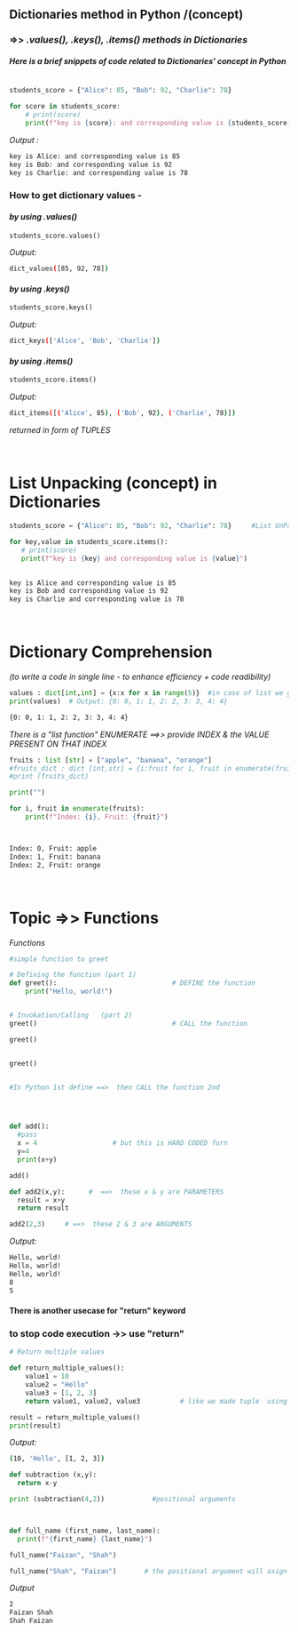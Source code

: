 ## Dictionaries method in Python /(concept) 
### =>> _*.values(), .keys(), .items() methods in Dictionaries*_

##### Here is a brief snippets of code related to Dictionaries' concept in Python

```python

students_score = {"Alice": 85, "Bob": 92, "Charlie": 78}

for score in students_score:
    # print(score)
    print(f"key is {score}: and corresponding value is {students_score[score]}")
```

_Output :_
```bash
key is Alice: and corresponding value is 85
key is Bob: and corresponding value is 92
key is Charlie: and corresponding value is 78
```
### How to get dictionary values - 

#### _by using .values()_
```python 
students_score.values()
```
_Output:_
```bash
dict_values([85, 92, 78])
```

#### _by using .keys()_
 ```python
 students_score.keys()
 ```
 _Output:_
 ```bash
 dict_keys(['Alice', 'Bob', 'Charlie'])
 ```
 
 #### _by using .items()_
 ```python
 students_score.items()
 ```
 _Output:_
 ```bash
 dict_items([('Alice', 85), ('Bob', 92), ('Charlie', 78)])
 ```
 *returned in form of TUPLES*
 
 
 <br>
 

 # List Unpacking (concept) in Dictionaries
 ```python
 students_score = {"Alice": 85, "Bob": 92, "Charlie": 78}     #List UnPacking Concept

for key,value in students_score.items():
    # print(score)
    print(f"key is {key} and corresponding value is {value}")
    
  ````
  ```bash
key is Alice and corresponding value is 85
key is Bob and corresponding value is 92
key is Charlie and corresponding value is 78

```

<br> 

# Dictionary Comprehension  
_(to write a code in single line - to enhance efficiency + code readibility)_

```python
values : dict[int,int] = {x:x for x in range(5)}  #in case of list we give (key + value)
print(values)  # Output: {0: 0, 1: 1, 2: 2, 3: 3, 4: 4}
```
```bash
{0: 0, 1: 1, 2: 2, 3: 3, 4: 4}
```
_There is a "list function" ENUMERATE ==>> provide INDEX & the VALUE PRESENT ON THAT INDEX_

```python
fruits : list [str] = ["apple", "banana", "orange"]
#fruits_dict : dict [int,str] = {i:fruit for i, fruit in enumerate(fruits)}
#print (fruits_dict)

print("")

for i, fruit in enumerate(fruits):
    print(f"Index: {i}, Fruit: {fruit}")
```

```bash


Index: 0, Fruit: apple
Index: 1, Fruit: banana
Index: 2, Fruit: orange
```

<br>

# Topic =>> **Functions**


_Functions_

```python
#simple function to greet

# Defining the function (part 1)
def greet():                             # DEFINE the function
    print("Hello, world!")


# Invokation/Calling   (part 2)
greet()                                  # CALL the function

greet()


greet()


#In Python 1st define ==>  then CALL the function 2nd




def add():
  #pass
  x = 4                   # but this is HARD CODED forn
  y=4
  print(x+y)

add()

def add2(x,y):      #  ==>  these x & y are PARAMETERS
  result = x+y
  return result

add2(2,3)     # ==>  these 2 & 3 are ARGUMENTS
```

_Output:_
```bash
Hello, world!
Hello, world!
Hello, world!
8
5
```

#### There is another usecase for "return" keyword
### to stop code execution ->> use "return"

```python
# Return multiple values

def return_multiple_values():
    value1 = 10
    value2 = "Hello"
    value3 = [1, 2, 3]
    return value1, value2, value3          # like we made tuple  using   my_tup = 1, 2, 3

result = return_multiple_values()
print(result)
```

_Output:_
```bash
(10, 'Hello', [1, 2, 3])
```

```python
def subtraction (x,y):
  return x-y

print (subtraction(4,2))            #positional arguments



def full_name (first_name, last_name):
  print(f"{first_name} {last_name}")

full_name("Faizan", "Shah")

full_name("Shah", "Faizan")       # the positional argument will asign to corresponding parameter
```
_Output_
```bash
2
Faizan Shah
Shah Faizan
```





